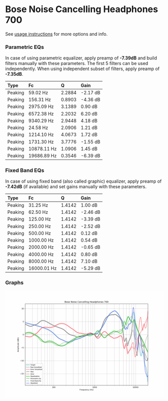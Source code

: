 # Bose Noise Cancelling Headphones 700
See [usage instructions](https://github.com/jaakkopasanen/AutoEq#usage) for more options and info.

### Parametric EQs
In case of using parametric equalizer, apply preamp of **-7.39dB** and build filters manually
with these parameters. The first 5 filters can be used independently.
When using independent subset of filters, apply preamp of **-7.35dB**.

| Type    | Fc          |      Q | Gain     |
|:--------|:------------|:-------|:---------|
| Peaking | 59.02 Hz    | 2.2884 | -2.17 dB |
| Peaking | 156.31 Hz   | 0.8903 | -4.36 dB |
| Peaking | 2975.09 Hz  | 3.1389 | 0.90 dB  |
| Peaking | 6572.38 Hz  | 2.2032 | 6.20 dB  |
| Peaking | 9340.29 Hz  | 2.9448 | 4.18 dB  |
| Peaking | 24.58 Hz    | 2.0906 | 1.21 dB  |
| Peaking | 1214.10 Hz  | 4.0673 | 1.72 dB  |
| Peaking | 1731.30 Hz  | 3.7776 | -1.55 dB |
| Peaking | 10878.11 Hz | 1.0906 | 1.45 dB  |
| Peaking | 19686.89 Hz | 0.3546 | -6.39 dB |

### Fixed Band EQs
In case of using fixed band (also called graphic) equalizer, apply preamp of **-7.42dB**
(if available) and set gains manually with these parameters.

| Type    | Fc          |      Q | Gain     |
|:--------|:------------|:-------|:---------|
| Peaking | 31.25 Hz    | 1.4142 | 1.00 dB  |
| Peaking | 62.50 Hz    | 1.4142 | -2.46 dB |
| Peaking | 125.00 Hz   | 1.4142 | -3.39 dB |
| Peaking | 250.00 Hz   | 1.4142 | -2.52 dB |
| Peaking | 500.00 Hz   | 1.4142 | 0.12 dB  |
| Peaking | 1000.00 Hz  | 1.4142 | 0.54 dB  |
| Peaking | 2000.00 Hz  | 1.4142 | -0.65 dB |
| Peaking | 4000.00 Hz  | 1.4142 | 0.80 dB  |
| Peaking | 8000.00 Hz  | 1.4142 | 7.10 dB  |
| Peaking | 16000.01 Hz | 1.4142 | -5.29 dB |

### Graphs
![](./Bose%20Noise%20Cancelling%20Headphones%20700.png)